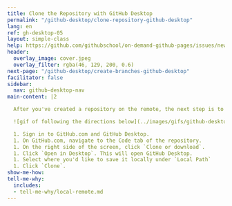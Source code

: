 ```yaml
---
title: Clone the Repository with GitHub Desktop
permalink: "/github-desktop/clone-repository-github-desktop"
lang: en
ref: gh-desktop-05
layout: simple-class
help: https://github.com/githubschool/on-demand-github-pages/issues/new?title=I%20need%20help&body=Describe%20what%20you%20need%20help%20with%20here.&labels=Help%20Wanted
header:
  overlay_image: cover.jpeg
  overlay_filter: rgba(46, 129, 200, 0.6)
next-page: "/github-desktop/create-branches-github-desktop"
facilitator: false
sidebar:
  nav: github-desktop-nav
main-content: |2

  After you've created a repository on the remote, the next step is to clone it to your local environment.

  ![gif of following the directions below](../images/gifs/github-desktop/clone-repository-locally.gif)

  1. Sign in to GitHub.com and GitHub Desktop.
  1. On GitHub.com, navigate to the Code tab of the repository.
  1. On the right side of the screen, click `Clone or download`.
  1. Click `Open in Desktop`. This will open GitHub Desktop.
  1. Select where you'd like to save it locally under `Local Path`
  1. Click `Clone`.
show-me-how: 
tell-me-why:
  includes:
  - tell-me-why/local-remote.md
---
```


